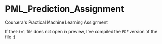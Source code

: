 # PML_Prediction_Assignment
Coursera's Practical Machine Learning Assignment

If the `html` file does not open in preview, I've compiled the `PDF` version of the file :)
